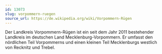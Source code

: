 ```yaml
---
id: 13073
slug: vorpommern-ruegen
source_url: https://de.wikipedia.org/wiki/Vorpommern-Rügen
---
```


Der Landkreis Vorpommern-Rügen ist ein seit dem Jahr 2011 bestehender Landkreis im deutschen Land Mecklenburg-Vorpommern. Er umfasst den nördlichen Teil Vorpommerns und einen kleinen Teil Mecklenburgs westlich von Recknitz und Trebel.
